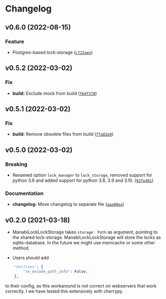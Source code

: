 # Changelog

<!--next-version-placeholder-->

## v0.6.0 (2022-08-15)
### Feature
* Postgres-based lock-storage
([`c722aee`](https://github.com/projectcaluma/manabi/commit/c722aeefee98f2d57267ad6c26563e7a8a246980))

## v0.5.2 (2022-03-02)
### Fix
* **build:** Exclude mock from build ([`f6df578`](https://github.com/projectcaluma/manabi/commit/f6df5787432870239ddecc8075718694023866e3))

## v0.5.1 (2022-03-02)

### Fix
* **build:** Remove obsolete files from build ([`ffa82e9`](https://github.com/projectcaluma/manabi/commit/ffa82e9b57ebbb097bcc4498be8feb4eeec5d3a3))

## v0.5.0 (2022-03-02)

### Breaking
* Renamed option `lock_manager` to `lock_storage`, removed support for python 3.6 and added support for python 3.8, 3.9 and 3.10. ([`92fed81`](https://github.com/projectcaluma/manabi/commit/92fed817353d28b02f64a9ec84dca0cc4e418037))

### Documentation
* **changelog:** Move changelog to separate file ([`aaa80ea`](https://github.com/projectcaluma/manabi/commit/aaa80eac7165ed78be2e7783e0717bb9423891cf))

## v0.2.0 (2021-03-18)

- ManabiLockLockStorage takes `storage: Path` as argument, pointing to the
  shared lock-storage. ManabiLockLockStorage will store the locks as
  sqlite-database. In the future we might use memcache or some other method.

- Users should add

```python
    "hotfixes": {
        "re_encode_path_info": False,
    },
```

to their config, as this workaround is not correct on webservers that work
correctly. I we have tested this extensively with cherrypy.
